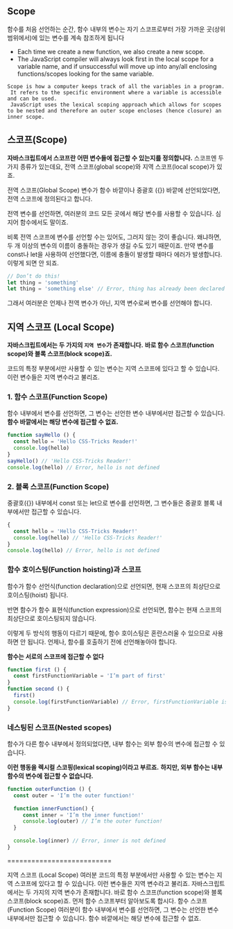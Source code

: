 ## Scope

함수를 처음 선언하는 순간, 
함수 내부의 변수는 자기 스코프로부터 가장 가까운 곳(상위 범위에서)에 있는 변수를 계속 참조하게 됩니다




- Each time we create a new function, we also create a new scope.
- The JavaScript compiler will always look first in the local scope for a variable name, and if unsuccessful will move up into any/all enclosing functions/scopes looking for the same variable.

```
Scope is how a computer keeps track of all the variables in a program.
 It refers to the specific environment where a variable is accessible and can be used. 
 JavaScript uses the lexical scoping approach which allows for scopes to be nested and therefore an outer scope encloses (hence closure) an inner scope.
```

## 스코프(Scope)
**자바스크립트에서 스코프란 어떤 변수들에 접근할 수 있는지를 정의합니다.**
스코프엔 두 가지 종류가 있는데요, 
전역 스코프(global scope)와 지역 스코프(local scope)가 있죠.

전역 스코프(Global Scope)
변수가 함수 바깥이나 중괄호 ({}) 바깥에 선언되었다면, 전역 스코프에 정의된다고 합니다.

전역 변수를 선언하면, 여러분의 코드 모든 곳에서 해당 변수를 사용할 수 있습니다. 심지어 함수에서도 말이죠.


비록 전역 스코프에 변수를 선언할 수는 있어도, 그러지 않는 것이 좋습니다. 왜냐하면, 두 개 이상의 변수의 이름이 충돌하는 경우가 생길 수도 있기 때문이죠. 만약 변수를 const나 let을 사용하여 선언했다면, 이름에 충돌이 발생할 때마다 에러가 발생합니다. 이렇게 되면 안 되죠.
```js
// Don’t do this!
let thing = 'something'
let thing = 'something else' // Error, thing has already been declared
```

그래서 여러분은 언제나 전역 변수가 아닌, 지역 변수로써 변수를 선언해야 합니다.

## 지역 스코프 (Local Scope)

**자바스크립트에서는 두 가지의 `지역 변수`가 존재합니다.**
**바로 함수 스코프(function scope)와 블록 스코프(block scope)죠.**


코드의 특정 부분에서만 사용할 수 있는 변수는 지역 스코프에 있다고 할 수 있습니다. 
이런 변수들은 지역 변수라고 불리죠.

### 1. 함수 스코프(Function Scope)
함수 내부에서 변수를 선언하면, 그 변수는 선언한 변수 내부에서만 접근할 수 있습니다. 
**함수 바깥에서는 해당 변수에 접근할 수 없죠.**

```js
function sayHello () {
  const hello = 'Hello CSS-Tricks Reader!'
  console.log(hello)
}
sayHello() // 'Hello CSS-Tricks Reader!'
console.log(hello) // Error, hello is not defined
```


### 2. 블록 스코프(Function Scope)
중괄호({}) 내부에서 const 또는 let으로 변수를 선언하면, 
그 변수들은 중괄호 블록 내부에서만 접근할 수 있습니다.

```js
{
  const hello = 'Hello CSS-Tricks Reader!'
  console.log(hello) // 'Hello CSS-Tricks Reader!'
}
console.log(hello) // Error, hello is not defined
```


### 함수 호이스팅(Function hoisting)과 스코프

함수가 함수 선언식(function declaration)으로 선언되면, 
현재 스코프의 최상단으로 호이스팅(hoist) 됩니다.

반면 함수가 함수 표현식(function expression)으로 선언되면, 함수는 현재 스코프의 최상단으로 호이스팅되지 않습니다.

이렇게 두 방식의 행동이 다르기 때문에, 함수 호이스팅은 혼란스러울 수 있으므로 사용하면 안 됩니다. 언제나, 함수를 호출하기 전에 선언해놓아야 합니다.

**함수는 서로의 스코프에 접근할 수 없다**

```js
function first () {
  const firstFunctionVariable = 'I’m part of first'
}
function second () {
  first()
  console.log(firstFunctionVariable) // Error, firstFunctionVariable is not defined
}
```

### 네스팅된 스코프(Nested scopes)

함수가 다른 함수 내부에서 정의되었다면, 
내부 함수는 외부 함수의 변수에 접근할 수 있습니다. 

**이런 행동을 렉시컬 스코핑(lexical scoping)이라고 부르죠.**
**하지만, 외부 함수는 내부 함수의 변수에 접근할 수 없습니다.**
```js
function outerFunction () {
  const outer = 'I’m the outer function!'
    
  function innerFunction() {
     const inner = 'I’m the inner function!'
     console.log(outer) // I’m the outer function!
  }
    
  console.log(inner) // Error, inner is not defined
}
```





==========================

지역 스코프 (Local Scope)
여러분 코드의 특정 부분에서만 사용할 수 있는 변수는 지역 스코프에 있다고 할 수 있습니다. 이런 변수들은 지역 변수라고 불리죠.
자바스크립트에서는 두 가지의 지역 변수가 존재합니다. 바로 함수 스코프(function scope)와 블록 스코프(block scope)죠.
먼저 함수 스코프부터 알아보도록 합시다.
함수 스코프(Function Scope)
여러분이 함수 내부에서 변수를 선언하면, 그 변수는 선언한 변수 내부에서만 접근할 수 있습니다. 함수 바깥에서는 해당 변수에 접근할 수 없죠.